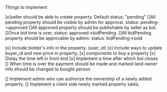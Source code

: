 Things to implement

[x]seller should be able to create property. Default status: "pending"
[]All pending property should be visible by admin for approval. status: pending->approved
[]All approved property should be publishable by seller as bid. 
[]Once bid time is over, status: approved->bidPending.
[]All bidPending property should be approvable by admin: status: bidPending->sold
 
[x] Include bidder's info in the property. (user_id)
[x] Include ways to update buyer_id and new price in property,
[x] components to buy a property
[x] Dislay the time left in front end
[x] Implement a time after which bid closes
[] When time is over the payment should be made and marked land owner info should be changed to bought person


[] Implement admin who can authorize the ownership of a newly added property.
[] Implement a client side newly marked property sales.